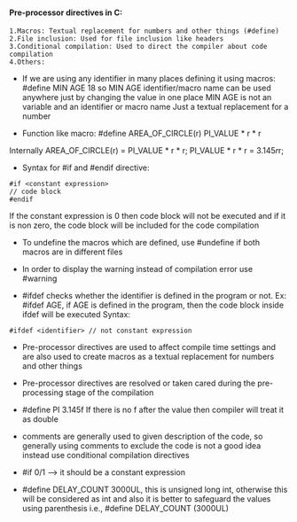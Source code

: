 #### Pre-processor directives in C:

    1.Macros: Textual replacement for numbers and other things (#define)
    2.File inclusion: Used for file inclusion like headers
    3.Conditional compilation: Used to direct the compiler about code compilation
    4.Others:

* If we are using any identifier in many places defining it using macros: 
#define MIN AGE 18
so MIN AGE identifier/macro name can be used anywhere just by changing the value in one place
MIN AGE is not an variable and an identifier or macro name
Just a textual replacement for a number

* Function like macro: 
#define AREA_OF_CIRCLE(r) PI_VALUE * r * r

Internally  AREA_OF_CIRCLE(r) = PI_VALUE * r * r;
PI_VALUE * r * r = 3.145*r*r;

* Syntax for #if and #endif directive:
```
#if <constant expression>
// code block
#endif
```
If the constant expression is 0 then code block will not be executed and if it is non zero, the code block will be included for the code compilation

* To undefine the macros which are defined, use #undefine if both macros are in different files

* In order to display the warning instead of compilation error use #warning

* #ifdef checks whether the identifier is defined in the program or not. Ex: #ifdef AGE, if AGE is defined in the program, then the code block inside ifdef will be executed
Syntax:
```
#ifdef <identifier> // not constant expression
```

* Pre-processor directives are used to affect compile time settings  and are also used to create macros as a textual replacement for numbers and other things

* Pre-processor directives are resolved or taken cared during the pre-processing stage of the compilation

* #define PI 3.145f
If there is no f after the value then compiler will treat it as double

* comments are generally used to given description of the code, so generally using comments to exclude the code is not a good idea instead use conditional compilation directives

* #if 0/1 --> it should be a constant expression

* #define DELAY_COUNT 3000UL, this is unsigned long int, otherwise this will be considered as int and also it is better to safeguard the values using parenthesis i.e., #define DELAY_COUNT (3000UL)